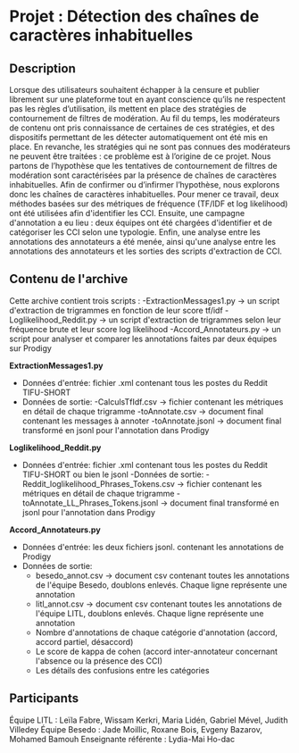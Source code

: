 # Projet : Détection des chaînes de caractères inhabituelles

## Description 
Lorsque des utilisateurs souhaitent échapper à la censure et publier librement sur une plateforme tout en ayant  conscience qu’ils ne respectent pas les règles d’utilisation, ils mettent en place des stratégies de contournement de filtres de modération. Au fil du temps, les modérateurs de contenu ont pris connaissance de certaines de ces stratégies, et des dispositifs permettant de les détecter automatiquement ont été mis en place. En revanche, les stratégies qui ne sont pas connues des modérateurs ne peuvent être traitées : ce problème est à l’origine de ce projet. Nous partons de l’hypothèse que les tentatives de contournement de filtres de modération sont caractérisées par la présence de chaînes de caractères inhabituelles. Afin de confirmer ou d’infirmer l’hypothèse, nous explorons donc les chaînes de caractères inhabituelles.
Pour mener ce travail, deux méthodes basées sur des métriques de fréquence (TF/IDF et log likelihood) ont été utilisées afin d'identifier les CCI. Ensuite, une campagne d'annotation a eu lieu : deux équipes ont été chargées d'identifier et de catégoriser les CCI selon une typologie. Enfin, une analyse entre les annotations des annotateurs a été menée, ainsi qu'une analyse entre les annotations des annotateurs et les sorties des scripts d'extraction de CCI.

## Contenu de l'archive 
Cette archive contient trois scripts :
-ExtractionMessages1.py -> un script d'extraction de trigrammes en fonction de leur score tf/idf
-Loglikelihood_Reddit.py -> un script d'extraction de trigrammes selon leur fréquence brute et leur score log likelihood
-Accord_Annotateurs.py -> un script pour analyser et comparer les annotations faites par deux équipes sur Prodigy

**ExtractionMessages1.py**
- Données d'entrée: fichier .xml contenant tous les postes du Reddit TIFU-SHORT
- Données de sortie:
  -CalculsTfIdf.csv -> fichier contenant les métriques en détail de chaque trigramme
  -toAnnotate.csv -> document final contenant les messages à annoter
  -toAnnotate.jsonl -> document final transformé en jsonl pour l'annotation dans Prodigy

**Loglikelihood_Reddit.py**
- Données d'entrée: fichier .xml contenant tous les postes du Reddit TIFU-SHORT ou bien le jsonl
-Données de sortie:
  -Reddit_loglikelihood_Phrases_Tokens.csv -> fichier contenant les métriques en détail de chaque trigramme
  -toAnnotate_LL_Phrases_Tokens.jsonl -> document final transformé en jsonl pour l'annotation dans Prodigy

**Accord_Annotateurs.py**
- Données d'entrée: les deux fichiers jsonl. contenant les annotations de Prodigy
- Données de sortie:
  - besedo_annot.csv -> document csv contenant toutes les annotations de l'équipe Besedo, doublons enlevés. Chaque ligne représente une annotation
  - litl_annot.csv -> document csv contenant toutes les annotations de l'équipe LITL, doublons enlevés. Chaque ligne représente une annotation
  - Nombre d'annotations de chaque catégorie d'annotation (accord, accord partiel, désaccord)
  - Le score de kappa de cohen (accord inter-annotateur concernant l'absence ou la présence des CCI)
  - Les détails des confusions entre les catégories

## Participants 
Équipe LITL : Leïla Fabre, Wissam Kerkri, Maria Lidén, Gabriel Mével, Judith Villedey
Équipe Besedo : Jade Moillic, Roxane Bois, Evgeny Bazarov, Mohamed Bamouh
Enseignante référente : Lydia-Mai Ho-dac
